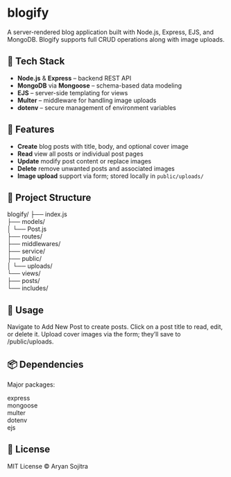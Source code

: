 # blogify

A server-rendered blog application built with Node.js, Express, EJS, and MongoDB. Blogify supports full CRUD operations along with image uploads.

## 🧱 Tech Stack

- **Node.js** & **Express** – backend REST API  
- **MongoDB** via **Mongoose** – schema-based data modeling  
- **EJS** – server-side templating for views  
- **Multer** – middleware for handling image uploads  
- **dotenv** – secure management of environment variables

## 🚀 Features

- **Create** blog posts with title, body, and optional cover image  
- **Read** view all posts or individual post pages  
- **Update** modify post content or replace images  
- **Delete** remove unwanted posts and associated images  
- **Image upload** support via form; stored locally in `public/uploads/`

## 🔧 Project Structure

blogify/
├── index.js  
├── models/  
│ └── Post.js  
├── routes/  
├── middlewares/  
├── service/  
├── public/  
│ └── uploads/  
└── views/  
├── posts/  
└── includes/   

## 🧩 Usage
Navigate to Add New Post to create posts.
Click on a post title to read, edit, or delete it.
Upload cover images via the form; they’ll save to /public/uploads.

## 📦 Dependencies
Major packages:

express  
mongoose  
multer  
dotenv  
ejs  

## 📄 License
MIT License © Aryan Sojitra
